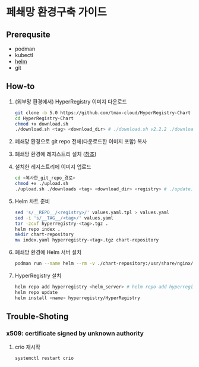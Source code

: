 # 페쇄망 환경구축 가이드


## Prerequsite
* podman
* kubectl
* [helm](https://helm.sh/docs/intro/install/)
* git

## How-to

1. (외부망 환경에서) HyperRegistry 이미지 다운로드 
   ```bash
   git clone -b 5.0 https://github.com/tmax-cloud/HyperRegistry-Chart
   cd HyperRegistry-Chart
   chmod +x download.sh
   ./download.sh <tag> <download_dir> # ./download.sh v2.2.2 ./downloads
   ```

2. 폐쇄망 환경으로 git repo 전체(다운로드한 이미지 포함) 복사 

3. 폐쇄망 환경에 레지스트리 설치 ([참조](https://github.com/tmax-cloud/install-registry/tree/5.0))

4. 설치한 레지스트리에 이미지 업로드
   ```bash
   cd <복사한_git_repo_경로>
   chmod +x ./upload.sh
   ./upload.sh ./downloads <tag> <download_dir> <registry> # ./update.sh v2.2.2 ./downloads 172.22.11.2:5000
   ```

5. Helm 차트 준비
   ```bash
   sed 's/__REPO__/<registry>/' values.yaml.tpl > values.yaml 
   sed -i 's/__TAG__/<tag>/' values.yaml
   tar -zcvf hyperregistry-<tag>.tgz .
   helm repo index .
   mkdir chart-repository
   mv index.yaml hyperregistry-<tag>.tgz chart-repository
   ```

6. 폐쇄망 환경에 Helm 서버 설치
   ```bash
   podman run --name helm --rm -v ./chart-repository:/usr/share/nginx/html -p 8080:80 -d docker.io/nginx
   ```

7. HyperRegistry 설치
   ```bash
   helm repo add hyperregistry <helm_server> # helm repo add hyperregistry http://172.22.11.2:8080
   helm repo update
   helm install <name> hyperregistry/HyperRegistry 
   ```

## Trouble-Shoting
### x509: certificate signed by unknown authority
1. crio 재시작
   ```bash
   systemctl restart crio
   ```
